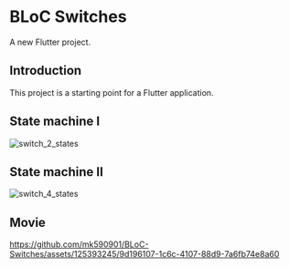 # BLoC Switches

A new Flutter project.

## Introduction

This project is a starting point for a Flutter application.

## State machine I

![switch_2_states](https://github.com/mk590901/BLoC-Switches/assets/125393245/6c7b2ce3-29c1-4439-adf5-b1720e289b97)

## State machine II

![switch_4_states](https://github.com/mk590901/BLoC-Switches/assets/125393245/1c9bf663-b1d4-4287-a88c-9e5db740eb77)

## Movie

https://github.com/mk590901/BLoC-Switches/assets/125393245/9d196107-1c6c-4107-88d9-7a6fb74e8a60



